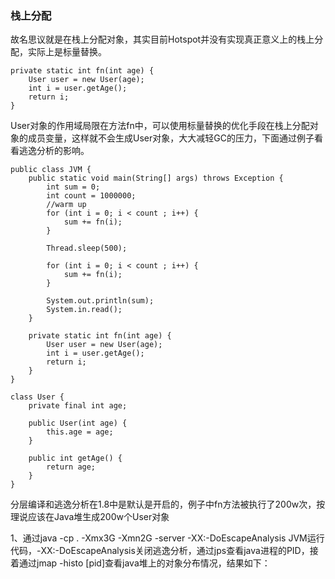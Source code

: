 ### 栈上分配

故名思议就是在栈上分配对象，其实目前Hotspot并没有实现真正意义上的栈上分配，实际上是标量替换。

```
private static int fn(int age) {
    User user = new User(age);
    int i = user.getAge();
    return i;
}
```

User对象的作用域局限在方法fn中，可以使用标量替换的优化手段在栈上分配对象的成员变量，这样就不会生成User对象，大大减轻GC的压力，下面通过例子看看逃逸分析的影响。

```
public class JVM {
    public static void main(String[] args) throws Exception {
        int sum = 0;
        int count = 1000000;
        //warm up
        for (int i = 0; i < count ; i++) {
            sum += fn(i);
        }

        Thread.sleep(500);

        for (int i = 0; i < count ; i++) {
            sum += fn(i);
        }

        System.out.println(sum);
        System.in.read();
    }

    private static int fn(int age) {
        User user = new User(age);
        int i = user.getAge();
        return i;
    }
}

class User {
    private final int age;

    public User(int age) {
        this.age = age;
    }

    public int getAge() {
        return age;
    }
}
```

分层编译和逃逸分析在1.8中是默认是开启的，例子中fn方法被执行了200w次，按理说应该在Java堆生成200w个User对象

1、通过java -cp . -Xmx3G -Xmn2G -server -XX:-DoEscapeAnalysis JVM运行代码，-XX:-DoEscapeAnalysis关闭逃逸分析，通过jps查看java进程的PID，接着通过jmap -histo \[pid\]查看java堆上的对象分布情况，结果如下：


